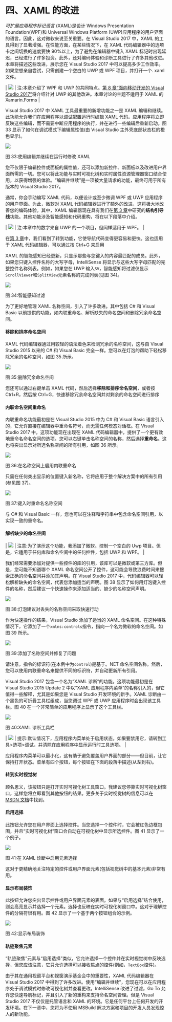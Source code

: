# 四、XAML 的改进

*可扩展应用程序标记语言* (XAML)是设计 Windows Presentation Foundation(WPF)和 Universal Windows Platform (UWP)应用程序的用户界面的语言。因此，这对微软来说至关重要。在 Visual Studio 2017 中，XAML 的工具得到了显著增强。在性能方面，在某些情况下，在 XAML 代码编辑器中的选项卡之间切换的速度要快 90%以上，为了避免在编辑器中键入 XAML 标记时出现延迟，已经进行了许多投资。此外，还对编码体验和诊断工具进行了许多其他改进。本章将描述这些改进，展示您在 Visual Studio 2017 中可以提高多少工作效率。如果您想亲自尝试，只需创建一个空白的 UWP 或 WPF 项目，并打开一个. xaml 文件。

| ![](img/00008.gif) | 注:本章介绍了 WPF 和 UWP 的共同特点。[第 8 章“面向移动开发的 Visual Studio 2017”](8.html#_Chapter_8_)将介绍针对 UWP 的其他改进。本章讨论的主题不适用于 XAML 的 Xamarin.Forms |

Visual Studio 2017 中 XAML 工具最重要的新增功能之一是 XAML 编辑和继续。此功能允许我们在应用程序以调试配置运行时编辑 XAML 代码。应用程序将立即反映这些编辑，而不需要中断应用程序的执行，并在进行一些编辑后重新启动。图 33 显示了如何在调试模式下编辑属性值(由 Visual Studio 主外壳底部状态栏的橙色显示)。

![](img/00037.jpeg)

图 33:使用编辑并继续在运行时修改 XAML

您不仅限于编辑控件或面板的属性值，还可以添加新控件、新面板以及改进用户界面所需的一切。您可以将此功能与实时可视化树和实时属性资源管理器窗口结合使用，以获得增强的体验。“编辑并继续”是一项被大量请求的功能，最终可用于所有版本的 Visual Studio 2017。

通常，你会手动编写 XAML 代码，以便设计或至少微调 WPF 或 UWP 应用程序的用户界面。为此，微软对 XAML 代码编辑器进行了额外的改进，这将极大地改善您的编码体验。其中，XAML 编辑器现在具有我们在[第 3 章](3.html#structureGuideLines)中研究的**结构引导线**功能。其他功能涉及智能感知和代码重构，将在以下段落中介绍。

| ![](img/00008.gif) | 注:本章中的数字来自 UWP 的一个项目，但同样适用于 WPF。 |

在[第 3 章](3.html#navigatingCodewGoTo)中，我们看到了转到功能，它使导航代码变得更容易和更快。这也适用于 XAML 代码编辑器，可以通过按 Ctrl+G 来启用

XAML 的智能感知已经更新，只显示那些与您键入的内容最匹配的成员。此外，如果您只键入控件名称的大写字母，IntelliSense 将显示与这些大写字母匹配的完整控件名称列表。例如，如果您在 UWP 输入`SV`，智能感知将过滤仅显示`ScrollViewer`和`SplitView`元素名称的完成列表(见图 34)。

![](img/00038.jpeg)

图 34:智能感知过滤

为了更好地管理 XAML 名称空间，引入了许多改进。其中包括 C# 和 Visual Basic 以前提供的功能，如内联重命名、解析缺失的命名空间和删除冗余命名空间。

#### 移除和排序命名空间

XAML 代码编辑器通过用较轻的语法着色来检测冗余的名称空间，这与自 Visual Studio 2015 以来的 C# 和 Visual Basic 完全一样。您可以在灯泡的帮助下轻松移除冗余的名称空间，如图 35 所示。

![](img/00039.jpeg)

图 35:删除冗余命名空间

您还可以通过右键单击 XAML 代码，然后选择**移除和排序命名空间**，或者按 Ctrl+R，然后按 Ctrl+G，快速移除冗余命名空间并对剩余的命名空间进行排序

#### 内联命名空间重命名

内联重命名功能最初是在 Visual Studio 2015 中为 C# 和 Visual Basic 语言引入的，它允许直接在编辑器中重命名符号，而无需任何模态对话框。在 Visual Studio 2017 中，这项功能现在出现在 XAML 代码编辑器中，提供了一个更有效地重命名命名空间的选项。您可以右键单击名称空间的名称，然后选择**重命名**。这也将突出显示对所选名称空间的所有引用，如图 36 所示。

![](img/00040.jpeg)

图 36:在名称空间上启用内联重命名

只需在任何突出显示的位置键入新名称，它将应用于整个解决方案中的所有引用(参见图 37)。

![](img/00041.jpeg)

图 37:键入时重命名名称空间

与 C# 和 Visual Basic 一样，您也可以在注释和字符串中包含命名空间引用，以实现一致的重命名。

#### 解析缺少的命名空间

| ![](img/00008.gif) | 注意:为了演示这个功能，我添加了微软。控制一个空白的 Uwp 项目。但是，它适用于任何库和命名空间中的任何控件，包括 UWP 和 WPF。 |

我们经常需要添加对提供一些控件的库的引用，该库可以是微软或第三方库。但是，您可能不知道哪个 XAML 命名空间公开了控件，这可能会导致浪费时间来搜索正确的命名空间并添加其声明。在 Visual Studio 2017 中，代码编辑器可以轻松解析缺失的命名空间，代表您添加适当的声明。图 38 显示了如何用灯泡键入控件的名称，然后建议一个快速操作来添加适当的、缺少的名称空间声明。

![](img/00042.jpeg)

图 38:灯泡建议对丢失的名称空间采取快速行动

作为快速操作的结果，Visual Studio 添加了适当的 XAML 命名空间。在这种特殊情况下，它添加了一个`xmlns:controls`指令，指向一个名为微软的命名空间。如图 39 所示。

![](img/00043.jpeg)

图 39:添加了名称空间并修复了问题

请注意，指令的标识符(在本例中为`control`)是基于。NET 命名空间名称。然后，您可以使用内联重命名来提供不同的标识符，并自动更新所有引用。

Visual Studio 2017 包含一个名为“XAML 诊断”的功能。这项功能最初是在 Visual Studio 2015 Update 2 中以“XAML 应用程序内菜单”的名称引入的，但它值得一些解释，尤其是如果您是 Visual Studio 开发环境的新手。XAML 诊断由一个黑色的可折叠工具栏组成，当您调试 WPF 或 UWP 应用程序时会出现该工具栏。图 40 在一个非常简单的应用程序上显示了这个工具栏。

![](img/00044.jpeg)

图 40:XAML 诊断工具栏

| ![](img/00003.gif) | 提示:默认情况下，应用程序内菜单处于启用状态。如果要禁用它，请转到工具>选项>调试，并清除在应用程序中显示运行时工具选项。 |

应用程序内菜单可以最小化，这有助于避免覆盖用户界面的部分——但目前，让它保持打开状态。菜单有四个按钮，每个按钮在下面的段落中描述(从左到右)。

#### 转到实时视觉树

顾名思义，该按钮只是打开实时可视化树工具窗口。我建议您停靠实时可视化树窗口，这样您将立即看到其他按钮的结果。更多关于实时视觉树的信息可以在 [MSDN 文档](https://msdn.microsoft.com/en-us/library/mt270227.aspx)中找到。

#### 启用选择

此按钮允许您在用户界面上选择控件。当您选择一个控件时，它会被红色边框包围，并且“实时可视化树”窗口会自动在可视化树中显示所选控件。图 41 显示了一个例子。

![](img/00045.jpeg)

图 41:在 XAML 诊断中启用元素选择

这对于更精确地关注特定的控件或用户界面元素(包括视觉树中的基本元素)非常有用。

#### 显示布局装饰

此按钮允许您突出显示控件或用户界面元素的表面。如果与“启用选择”结合使用，则会高亮显示并选择一个元素。选择也反映在实时可视化树窗口中。这对于理解控件的分隔符很有用。图 42 显示了一个基于两个按钮组合的示例。

![](img/00046.jpeg)

图 42:显示布局装饰

#### 轨迹聚焦元素

“轨迹聚焦”元素与“启用选择”类似，它允许选择一个控件并在实时视觉树中反映选择，但您应该注意，它只允许选择可以接收焦点的控件(例如，`TextBox`控件)。

由于其在通用视窗平台和视窗演示基金会中的重要性，XAML 代码编辑器在 Visual Studio 2017 中得到了许多改进。使用“编辑并继续”，您现在可以在应用程序处于调试模式时修改可视化树并查看更改。IntelliSense 改进了过滤，Go To 允许您快速导航标记，并且引入了新的重构来支持命名空间管理。但是 Visual Studio 2017 不仅仅是托管语言和 XAML 的环境。它是任何平台上任何开发的开发环境。在下一章中，您将为不使用 MSBuild 解决方案和项目的开发人员发现惊人的新功能。